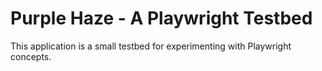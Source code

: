# Purple Haze - A Playwright Testbed
This application is a small testbed for experimenting with Playwright concepts. 
